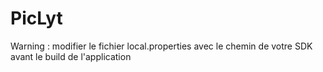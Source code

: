 # PicLyt

Warning : modifier le fichier local.properties avec le chemin de votre SDK avant le build de l'application
